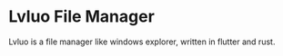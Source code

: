 # Lvluo File Manager

Lvluo is a file manager like windows explorer, written in flutter and rust.


